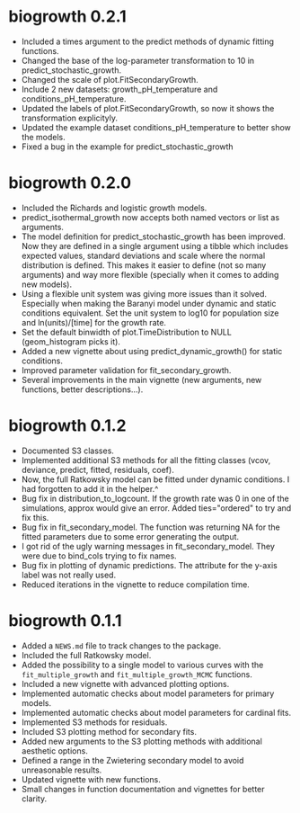# biogrowth 0.2.1

* Included a times argument to the predict methods of dynamic fitting functions.
* Changed the base of the log-parameter transformation to 10 in predict_stochastic_growth.
* Changed the scale of plot.FitSecondaryGrowth.
* Include 2 new datasets: growth_pH_temperature and conditions_pH_temperature.
* Updated the labels of plot.FitSecondaryGrowth, so now it shows the transformation explicityly.
* Updated the example dataset conditions_pH_temperature to better show the models.
* Fixed a bug in the example for predict_stochastic_growth

# biogrowth 0.2.0

* Included the Richards and logistic growth models.
* predict_isothermal_growth now accepts both named vectors or list as arguments.
* The model definition for predict_stochastic_growth has been improved. Now they are 
defined in a single argument using a tibble which includes expected values, standard
deviations and scale where the normal distribution is defined. This makes it easier
to define (not so many arguments) and way more flexible (specially when it comes to 
adding new models).
* Using a flexible unit system was giving more issues than it solved. Especially when
making the Baranyi model under dynamic and static conditions equivalent. Set the 
unit system to log10 for population size and ln(units)/[time] for the growth rate.
* Set the default binwidth of plot.TimeDistribution to NULL (geom_histogram picks it).
* Added a new vignette about using predict_dynamic_growth() for static conditions.
* Improved parameter validation for fit_secondary_growth.
* Several improvements in the main vignette (new arguments, new functions, better descriptions...).

# biogrowth 0.1.2

* Documented S3 classes.
* Implemented additional S3 methods for all the fitting classes (vcov, deviance, predict, fitted, residuals, coef).
* Now, the full Ratkowsky model can be fitted under dynamic conditions. I had forgotten to add it in the helper.^
* Bug fix in distribution_to_logcount. If the growth rate was 0 in one of the simulations, approx would give an error. Added ties="ordered" to try and fix this.
* Bug fix in fit_secondary_model. The function was returning NA for the fitted parameters due to some error generating the output. 
* I got rid of the ugly warning messages in fit_secondary_model. They were due to bind_cols trying to fix names.
* Bug fix in plotting of dynamic predictions. The attribute for the y-axis label was not really used.
* Reduced iterations in the vignette to reduce compilation time.

# biogrowth 0.1.1

* Added a `NEWS.md` file to track changes to the package.
* Included the full Ratkowsky model.
* Added the possibility to a single model to various curves with the `fit_multiple_growth` and `fit_multiple_growth_MCMC` functions.
* Included a new vignette with advanced plotting options.
* Implemented automatic checks about model parameters for primary models.
* Implemented automatic checks about model parameters for cardinal fits.
* Implemented S3 methods for residuals.
* Included S3 plotting method for secondary fits.
* Added new arguments to the S3 plotting methods with additional
aesthetic options.
* Defined a range in the Zwietering secondary model to avoid unreasonable
results.
* Updated vignette with new functions.
* Small changes in function documentation and vignettes for better clarity.

